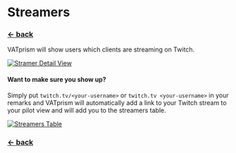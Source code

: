 # Streamers

### [← back](/)

VATprism will show users which clients are streaming on Twitch.

[![Stramer Detail View](assets/images/showcase/detail_streamer.png)](assets/images/showcase/detail_streamer.png)

#### Want to make sure you show up?

Simply put `twitch.tv/<your-username>` or `twitch.tv <your-username>` in your remarks and VATprism will automatically
add a link to your Twitch stream to your pilot view and will add you to the streamers table.

[![Streamers Table](assets/images/showcase/table_streamers.png)](assets/images/showcase/table_streamers.png)

### [← back](/)
